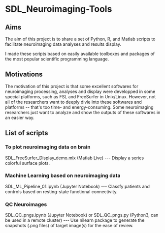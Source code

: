 # SDL_Neuroimaging-Tools

## Aims
The aim of this project is to share a set of Python, R, and Matlab scripts to facilitate neuroimaging data analyses and results display. 

I made these scripts based on easily available toolboxes and packages of the most popular scientific programming language.

## Motivations
The motivation of this project is that some excellent softwares for neuroimaging processing, analyses and display were developped in some special platforms, such as FSL and FreeSurfer in Unix/Linux. However, not all of the researchers want to deeply divie into these softwares and platforms -- that's too time- and energy-consuming. Some neuroimaging researchers just want to analyze and show the outputs of these softwares in an easier way.

## List of scripts
### To plot neuroimaging data on brain
SDL_FreeSurfer_Display_demo.mlx (Matlab Live)
--- Display a series colorful surface plots.

### Machine Learning based on neuroimaging data
SDL_ML_Pipeline_01.ipynb (Jupyter Notebook)
--- Classfy patients and controls based on resting-state functional connectivity.

### QC Neuroimages
SDL_QC_pngs.ipynb (Jupyter Notebook) or SDL_QC_pngs.py (Python3, can be used in a remote cluster)
--- Use nilearn package to generate the snapshots (.png files) of target image(s) for the ease of review.
